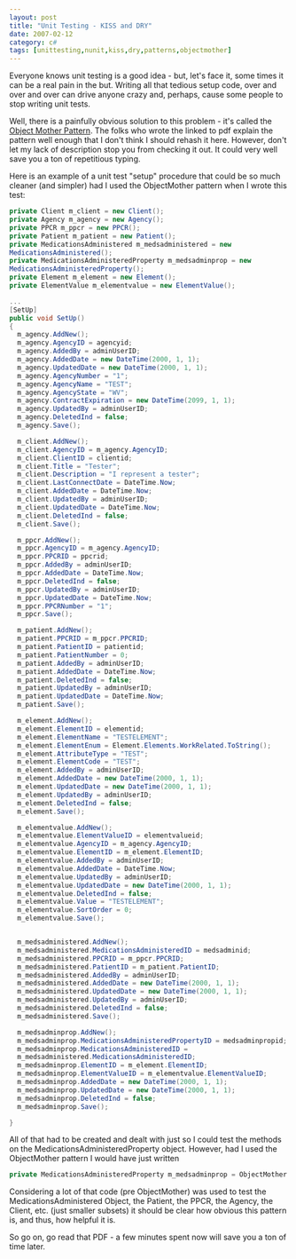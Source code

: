 ```yaml
---
layout: post
title: "Unit Testing - KISS and DRY"
date: 2007-02-12
category: c#
tags: [unittesting,nunit,kiss,dry,patterns,objectmother]
---
```

Everyone knows unit testing is a good idea - but, let's face it, some times it
can be a real pain in the but. Writing all that tedious setup code, over and
over and over can drive anyone crazy and, perhaps, cause some people to stop
writing unit tests.

Well, there is a painfully obvious solution to this problem - it's called the
[Object Mother Pattern](http://www.agilealliance.org/show/910). The folks who
wrote the linked to pdf explain the pattern well enough that I don't think I
should rehash it here. However, don't let my lack of description stop you from
checking it out. It could very well save you a ton of repetitious typing.

Here is an example of a unit test "setup" procedure that could be so much
cleaner (and simpler) had I used the ObjectMother pattern when I wrote this
test:

```c#
private Client m_client = new Client();
private Agency m_agency = new Agency();
private PPCR m_ppcr = new PPCR();
private Patient m_patient = new Patient();
private MedicationsAdministered m_medsadministered = new
MedicationsAdministered();
private MedicationsAdministeredProperty m_medsadminprop = new
MedicationsAdministeredProperty();
private Element m_element = new Element();
private ElementValue m_elementvalue = new ElementValue();

...
[SetUp]
public void SetUp()
{
  m_agency.AddNew();
  m_agency.AgencyID = agencyid;
  m_agency.AddedBy = adminUserID;
  m_agency.AddedDate = new DateTime(2000, 1, 1);
  m_agency.UpdatedDate = new DateTime(2000, 1, 1);
  m_agency.AgencyNumber = "1";
  m_agency.AgencyName = "TEST";
  m_agency.AgencyState = "WV";
  m_agency.ContractExpiration = new DateTime(2099, 1, 1);
  m_agency.UpdatedBy = adminUserID;
  m_agency.DeletedInd = false;
  m_agency.Save();

  m_client.AddNew();
  m_client.AgencyID = m_agency.AgencyID;
  m_client.ClientID = clientid;
  m_client.Title = "Tester";
  m_client.Description = "I represent a tester";
  m_client.LastConnectDate = DateTime.Now;
  m_client.AddedDate = DateTime.Now;
  m_client.UpdatedBy = adminUserID;
  m_client.UpdatedDate = DateTime.Now;
  m_client.DeletedInd = false;
  m_client.Save();

  m_ppcr.AddNew();
  m_ppcr.AgencyID = m_agency.AgencyID;
  m_ppcr.PPCRID = ppcrid;
  m_ppcr.AddedBy = adminUserID;
  m_ppcr.AddedDate = DateTime.Now;
  m_ppcr.DeletedInd = false;
  m_ppcr.UpdatedBy = adminUserID;
  m_ppcr.UpdatedDate = DateTime.Now;
  m_ppcr.PPCRNumber = "1";
  m_ppcr.Save();

  m_patient.AddNew();
  m_patient.PPCRID = m_ppcr.PPCRID;
  m_patient.PatientID = patientid;
  m_patient.PatientNumber = 0;
  m_patient.AddedBy = adminUserID;
  m_patient.AddedDate = DateTime.Now;
  m_patient.DeletedInd = false;
  m_patient.UpdatedBy = adminUserID;
  m_patient.UpdatedDate = DateTime.Now;
  m_patient.Save();

  m_element.AddNew();
  m_element.ElementID = elementid;
  m_element.ElementName = "TESTELEMENT";
  m_element.ElementEnum = Element.Elements.WorkRelated.ToString();
  m_element.AttributeType = "TEST";
  m_element.ElementCode = "TEST";
  m_element.AddedBy = adminUserID;
  m_element.AddedDate = new DateTime(2000, 1, 1);
  m_element.UpdatedDate = new DateTime(2000, 1, 1);
  m_element.UpdatedBy = adminUserID;
  m_element.DeletedInd = false;
  m_element.Save();

  m_elementvalue.AddNew();
  m_elementvalue.ElementValueID = elementvalueid;
  m_elementvalue.AgencyID = m_agency.AgencyID;
  m_elementvalue.ElementID = m_element.ElementID;
  m_elementvalue.AddedBy = adminUserID;
  m_elementvalue.AddedDate = DateTime.Now;
  m_elementvalue.UpdatedBy = adminUserID;
  m_elementvalue.UpdatedDate = new DateTime(2000, 1, 1);
  m_elementvalue.DeletedInd = false;
  m_elementvalue.Value = "TESTELEMENT";
  m_elementvalue.SortOrder = 0;
  m_elementvalue.Save();


  m_medsadministered.AddNew();
  m_medsadministered.MedicationsAdministeredID = medsadminid;
  m_medsadministered.PPCRID = m_ppcr.PPCRID;
  m_medsadministered.PatientID = m_patient.PatientID;
  m_medsadministered.AddedBy = adminUserID;
  m_medsadministered.AddedDate = new DateTime(2000, 1, 1);
  m_medsadministered.UpdatedDate = new DateTime(2000, 1, 1);
  m_medsadministered.UpdatedBy = adminUserID;
  m_medsadministered.DeletedInd = false;
  m_medsadministered.Save();

  m_medsadminprop.AddNew();
  m_medsadminprop.MedicationsAdministeredPropertyID = medsadminpropid;
  m_medsadminprop.MedicationsAdministeredID =
  m_medsadministered.MedicationsAdministeredID;
  m_medsadminprop.ElementID = m_element.ElementID;
  m_medsadminprop.ElementValueID = m_elementvalue.ElementValueID;
  m_medsadminprop.AddedDate = new DateTime(2000, 1, 1);
  m_medsadminprop.UpdatedDate = new DateTime(2000, 1, 1);
  m_medsadminprop.DeletedInd = false;
  m_medsadminprop.Save();

}

```


All of that had to be created and dealt with just so I could test the methods
on the MedicationsAdministeredProperty object. However, had I used the
ObjectMother pattern I would have just written

```c#
private MedicationsAdministeredProperty m_medsadminprop = ObjectMother.createNewMedicationAdministeredProperty();

```


Considering a lot of that code (pre ObjectMother) was used to test the
MedicationsAdministered Object, the Patient, the PPCR, the Agency, the Client,
etc. (just smaller subsets) it should be clear how obvious this pattern is,
and thus, how helpful it is.

So go on, go read that PDF - a few minutes spent now will save you a ton of
time later.
